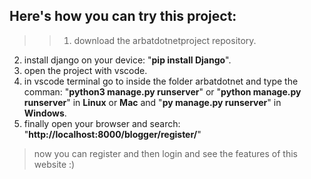 ## Here's how you can try this project:
>>1. download the arbatdotnetproject repository.
2. install django on your device: "**pip install Django**".
3. open the project with vscode.
4. in vscode terminal go to inside the folder arbatdotnet and type the comman: "**python3 manage.py runserver**" or "**python manage.py runserver**" in **Linux** or **Mac** and "**py manage.py runserver**" in **Windows**.
5. finally open your browser and search: "**http://localhost:8000/blogger/register/**"
>now you can register and then login and see the features of this website :)
